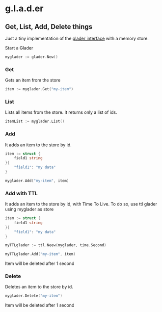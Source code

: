# g.l.a.d.er

## Get, List, Add, Delete things


Just a tiny implementation of the [glader interface](interfaces.go) with a memory store.

Start a Glader

```go
myglader := glader.New()
```

### Get

Gets an item from the store

```go
item := myglader.Get("my-item")
```

### List

Lists all items from the store. It returns only a list of ids.

```go
itemList := myglader.List()
```

### Add

It adds an item to the store by id.

```go
item := struct {
	field1 string
}{
	"field1": "my data"
}

myglader.Add("my-item", item)
```

### Add with TTL

It adds an item to the store by id, with Time To Live. To do so, use ttl glader using myglader as store

```go
item := struct {
	field1 string
}{
	"field1": "my data"
}

myTTLglader := ttl.Neew(myglader, time.Second)

myTTLglader.Add("my-item", item)
```

Item will be deleted after 1 second

### Delete

Deletes an item to the store by id.

```go
myglader.Delete("my-item")
```

Item will be deleted after 1 second
